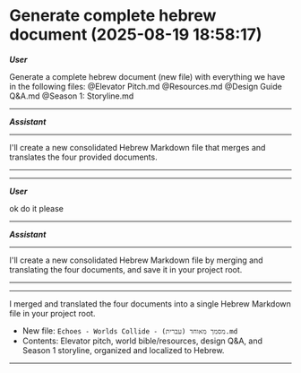 <!-- Generated by SpecStory -->

# Generate complete hebrew document (2025-08-19 18:58:17)

_**User**_

Generate a complete hebrew document (new file) with everything we have in the following files: 
@Elevator Pitch.md 
@Resources.md 
@Design Guide Q&A.md 
@Season 1: Storyline.md 

---

_**Assistant**_



---

I'll create a new consolidated Hebrew Markdown file that merges and translates the four provided documents.

---



---

_**User**_

ok do it please

---

_**Assistant**_



---

I'll create a new consolidated Hebrew Markdown file by merging and translating the four documents, and save it in your project root.

---



---

I merged and translated the four documents into a single Hebrew Markdown file in your project root.

- New file: `Echoes - Worlds Collide - מסמך מאוחד (עברית).md`
- Contents: Elevator pitch, world bible/resources, design Q&A, and Season 1 storyline, organized and localized to Hebrew.

---


